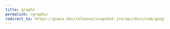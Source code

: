 ```yaml
---
title: graphs
permalink: /graphs/
redirect_to: https://guava.dev/releases/snapshot-jre/api/docs/com/google/common/graph/Graphs.html
---
```

